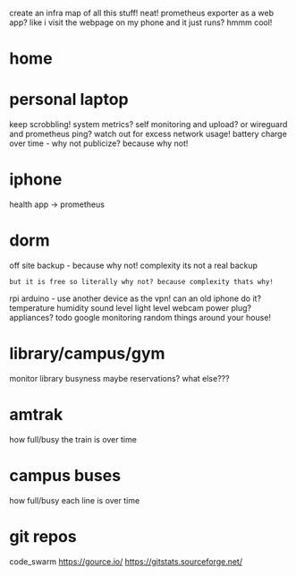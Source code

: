 create an infra map of all this stuff! neat!
prometheus exporter as a web app? like i visit the webpage on my phone and it just runs? hmmm cool!

# home

# personal laptop
keep scrobbling!
system metrics? self monitoring and upload? or wireguard and prometheus ping? watch out for excess network usage!
battery charge over time - why not publicize? because why not!

# iphone
health app -> prometheus

# dorm
off site backup - because why not!
    complexity
    its not a real backup

    but it is free so literally why not? because complexity thats why!
rpi
arduino - use another device as the vpn!
can an old iphone do it?
    temperature
    humidity
    sound level
    light level
    webcam
    power plug? appliances?
    todo google monitoring random things around your house!

# library/campus/gym
monitor library busyness
maybe reservations?
what else???

# amtrak
how full/busy the train is over time

# campus buses
how full/busy each line is over time

# git repos
code_swarm
https://gource.io/
https://gitstats.sourceforge.net/
